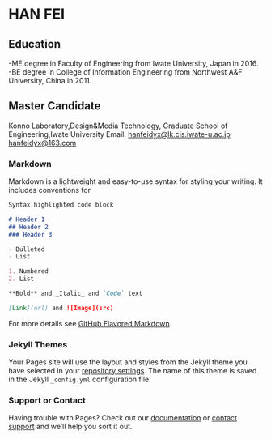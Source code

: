 # HAN FEI  
## Education
-ME degree in Faculty of Engineering from Iwate University, Japan in 2016.
-BE degree in College of Information Engineering from Northwest A&F University, China in 2011.
## Master Candidate
Konno Laboratory,Design&Media Technology, Graduate School of Engineering,Iwate University 
Email: hanfeidyx@lk.cis.iwate-u.ac.jp    hanfeidyx@163.com





### Markdown

Markdown is a lightweight and easy-to-use syntax for styling your writing. It includes conventions for

```markdown
Syntax highlighted code block

# Header 1
## Header 2
### Header 3

- Bulleted
- List

1. Numbered
2. List

**Bold** and _Italic_ and `Code` text

[Link](url) and ![Image](src)
```

For more details see [GitHub Flavored Markdown](https://guides.github.com/features/mastering-markdown/).

### Jekyll Themes

Your Pages site will use the layout and styles from the Jekyll theme you have selected in your [repository settings](https://github.com/hanfeidyx/hanfeidyx.github.io/settings). The name of this theme is saved in the Jekyll `_config.yml` configuration file.

### Support or Contact

Having trouble with Pages? Check out our [documentation](https://help.github.com/categories/github-pages-basics/) or [contact support](https://github.com/contact) and we’ll help you sort it out.
